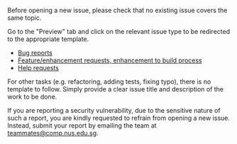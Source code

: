 Before opening a new issue, please check that no existing issue covers the same topic.

Go to the "Preview" tab and click on the relevant issue type to be redirected to the appropriate template.

- [Bug reports](?template=bug-report.md)
- [Feature/enhancement requests, enhancement to build process](?template=feature-request.md)
- [Help requests](?template=help-request.md)

For other tasks (e.g. refactoring, adding tests, fixing typo), there is no template to follow. Simply provide a clear issue title and description of the work to be done.

If you are reporting a security vulnerability, due to the sensitive nature of such a report, you are kindly requested to refrain from opening a new issue.
Instead, submit your report by emailing the team at teammates@comp.nus.edu.sg.
